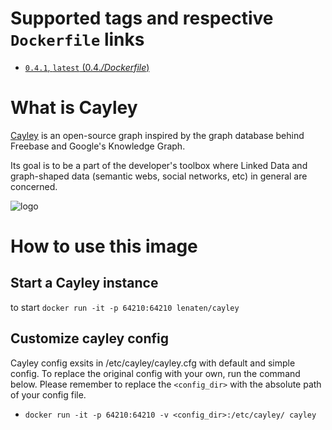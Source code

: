 # Supported tags and respective `Dockerfile` links
-	[`0.4.1`, `latest` (0.4.*/Dockerfile*)](https://github.com/lenaten/cayley/blob/master/Dockerfile)

# What is Cayley

[Cayley](https://github.com/google/cayley) is an open-source graph inspired by the graph database behind Freebase and Google's Knowledge Graph.

Its goal is to be a part of the developer's toolbox where Linked Data and graph-shaped data (semantic webs, social networks, etc) in general are concerned.

![logo](https://raw.githubusercontent.com/google/cayley/master/static/branding/cayley_side.png?raw=true)

# How to use this image

## Start a Cayley instance
to start 
`docker run -it -p 64210:64210 lenaten/cayley`

## Customize cayley config
Cayley config exsits in /etc/cayley/cayley.cfg with default and simple config. To replace the original config with your own, run the command below. Please remember to replace the `<config_dir>` with the absolute path of your config file. 
- `docker run -it -p 64210:64210 -v <config_dir>:/etc/cayley/ cayley`
